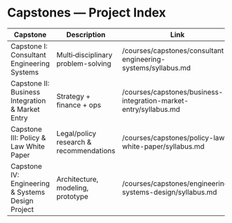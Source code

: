 # Capstones — Project Index

| Capstone | Description | Link |
|---|---|---|
| Capstone I: Consultant Engineering Systems | Multi‑disciplinary problem-solving | /courses/capstones/consultant-engineering-systems/syllabus.md |
| Capstone II: Business Integration & Market Entry | Strategy + finance + ops | /courses/capstones/business-integration-market-entry/syllabus.md |
| Capstone III: Policy & Law White Paper | Legal/policy research & recommendations | /courses/capstones/policy-law-white-paper/syllabus.md |
| Capstone IV: Engineering & Systems Design Project | Architecture, modeling, prototype | /courses/capstones/engineering-systems-design/syllabus.md |
